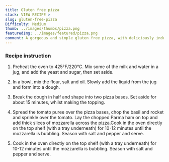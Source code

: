 ```yaml
---
title: Gluten free pizza
stack: VIEW RECIPE >
slug: gluten-free-pizza
Difficulty: Medium
thumb: ../images/thumbs/pizza.png
featuredImg: ../images/featured/pizza.png
comment: A gorgeous and simple gluten free pizza, with deliciously indulgent mozzarella and Parma ham. Can easily be vegetarian by leaving out the ham.
---
```


### Recipe instruction

1. Preheat the oven to 425°F/220°C. Mix some of the milk and water in a jug, and add the yeast and sugar, then set aside.

2. In a bowl, mix the flour, salt and oil. Slowly add the liquid from the jug and form into a dough.

3. Break the dough in half and shape into two pizza bases. Set aside for about 15 minutes, whilst making the topping.

4. Spread the tomato puree over the pizza bases, chop the basil and rocket and sprinkle over the tomato. Lay the chopped Parma ham on top and add thick slices of mozzarella across the pizza.Cook in the oven directly on the top shelf (with a tray underneath) for 10-12 minutes until the mozzarella is bubbling. Season with salt and pepper and serve.

5. Cook in the oven directly on the top shelf (with a tray underneath) for 10-12 minutes until the mozzarella is bubbling. Season with salt and pepper and serve.
